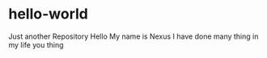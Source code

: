 # hello-world
Just another Repository
Hello My name is Nexus
I have done many thing in my life you thing
